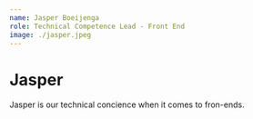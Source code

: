```yaml
---
name: Jasper Boeijenga
role: Technical Competence Lead - Front End
image: ./jasper.jpeg
---
```


# Jasper

Jasper is our technical concience when it comes to fron-ends.